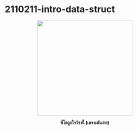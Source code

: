# 2110211-intro-data-struct


<p align="center"><img src="https://thumbs.gfycat.com/GenerousNimbleIbis-size_restricted.gif" height=300 /></p>
<p align="center" style="font-size:14px" style="color:#615e5e"> <b> พี่โตถูกใจวิชานี้ (เพราะมันง่าย) <b> <p>
